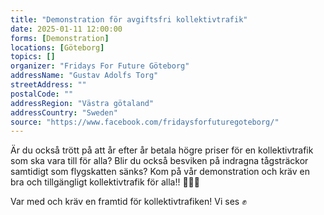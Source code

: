 ```yaml
---
title: "Demonstration för avgiftsfri kollektivtrafik"
date: 2025-01-11 12:00:00
forms: [Demonstration]
locations: [Göteborg]
topics: []
organizer: "Fridays For Future Göteborg"
addressName: "Gustav Adolfs Torg"
streetAddress: ""
postalCode: ""
addressRegion: "Västra götaland"
addressCountry: "Sweden"
source: "https://www.facebook.com/fridaysforfuturegoteborg/"
---
```

Är du också trött på att år efter år betala högre priser för en kollektivtrafik som ska vara till för alla? Blir du också besviken på indragna tågsträckor samtidigt som flygskatten sänks? Kom på vår demonstration och kräv en bra och tillgängligt kollektivtrafik för alla!! 🚃🚋🚌

Var med och kräv en framtid för kollektivtrafiken! Vi ses ✊